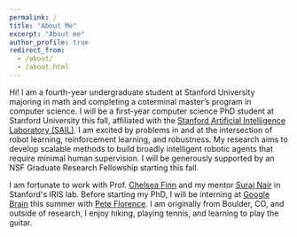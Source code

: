 ```yaml
---
permalink: /
title: "About Me"
excerpt: "About me"
author_profile: true
redirect_from: 
  - /about/
  - /about.html
---
```


Hi! I am a fourth-year undergraduate student at Stanford University majoring in math and completing a coterminal master’s program in computer science. I will be a first-year computer science PhD student at Stanford University this fall, affiliated with the [Stanford Artificial Intelligence Laboratory (SAIL)](https://ai.stanford.edu/). I am excited by problems in and at the intersection of robot learning, reinforcement learning, and robustness. My research aims to develop scalable methods to build broadly intelligent robotic agents that require minimal human supervision. I will be generously supported by an NSF Graduate Research Fellowship starting this fall.  

I am fortunate to work with Prof. [Chelsea Finn](https://ai.stanford.edu/~cbfinn/) and my mentor [Suraj Nair](https://cs.stanford.edu/~surajn/) in Stanford's IRIS lab. Before starting my PhD, I will be interning at [Google Brain](https://research.google/teams/brain/) this summer with [Pete Florence](http://www.peteflorence.com/). I am originally from Boulder, CO, and outside of research, I enjoy hiking, playing tennis, and learning to play the guitar.


